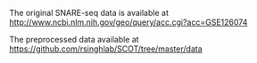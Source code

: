 The original SNARE-seq data is available at http://www.ncbi.nlm.nih.gov/geo/query/acc.cgi?acc=GSE126074 

The preprocessed data available at https://github.com/rsinghlab/SCOT/tree/master/data
